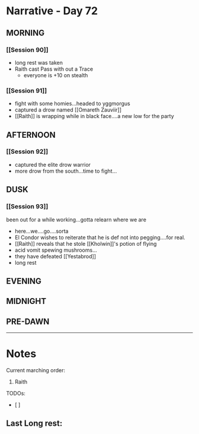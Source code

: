 # Narrative - Day 72

## MORNING
### [[Session 90]]
- long rest was taken
- Raith cast Pass with out a Trace
    - everyone is +10 on stealth
### [[Session 91]]
- fight with some homies...headed to yggmorgus
- captured a drow named [[Omareth Zauviir]]
- [[Raith]] is wrapping while in black face....a new low for the party


## AFTERNOON
### [[Session 92]]
- captured the elite drow warrior 
- more drow from the south...time to fight...

## DUSK
### [[Session 93]]
been out for a while working...gotta relearn where we are
- here...we....go....sorta
- El Condor wishes to reiterate that he is def not into pegging....for real.
- [[Raith]] reveals that he stole [[Kholwin]]'s potion of flying
- acid vomit spewing mushrooms...
- they have defeated [[Yestabrod]]
- long rest
## EVENING

## MIDNIGHT

## PRE-DAWN

___
# Notes
Current marching order:
1. Raith

TODOs:
- [ ] 
  
Last Long rest:
- 